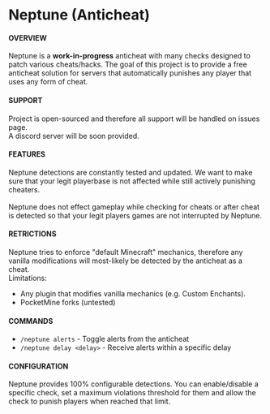 # Neptune (Anticheat)
#### OVERVIEW
Neptune is a **work-in-progress** anticheat with many checks designed to patch various cheats/hacks. The goal of this project is to provide a free anticheat solution for servers that automatically punishes any player that uses any form of cheat.
#### SUPPORT  
Project is open-sourced and therefore all support will be handled on issues page.\
A discord server will be soon provided.
#### FEATURES
Neptune detections are constantly tested and updated. We want to make sure that your legit playerbase is not affected while still actively punishing cheaters.\
\
Neptune does not effect gameplay while checking for cheats or after cheat is detected so that your legit players games are not interrupted by Neptune.
#### RETRICTIONS
Neptune tries to enforce "default Minecraft" mechanics, therefore any vanilla modifications will most-likely be detected by the anticheat as a cheat.\
Limitations:
* Any plugin that modifies vanilla mechanics (e.g. Custom Enchants).
* PocketMine forks (untested)
#### COMMANDS
* ```/neptune alerts``` - Toggle alerts from the anticheat
* ```/neptune delay <delay>``` - Receive alerts within a specific delay
#### CONFIGURATION
Neptune provides 100% configurable detections. You can enable/disable a specific check, set a maximum violations threshold for them and allow the check to punish players when reached that limit.
